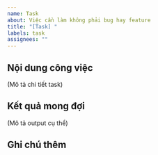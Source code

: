 ```yaml
---
name: Task
about: Việc cần làm không phải bug hay feature
title: "[Task] "
labels: task
assignees: ""
---
```


## Nội dung công việc

(Mô tả chi tiết task)

## Kết quả mong đợi

(Mô tả output cụ thể)

## Ghi chú thêm
